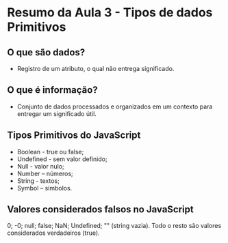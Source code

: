 # Resumo da Aula 3 - Tipos de dados Primitivos

## O que são dados?

- Registro de um atributo, o qual não entrega significado.

## O que é informação?

- Conjunto de dados processados e organizados em um contexto para entregar um significado útil.

## Tipos Primitivos do JavaScript

- Boolean - true ou false;
- Undefined - sem valor definido;
- Null - valor nulo;
- Number – números;
- String - textos;
- Symbol – símbolos.

## Valores considerados falsos no JavaScript

0;
-0;
null;
false;
NaN;
Undefined;
"" (string vazia).
Todo o resto são valores considerados verdadeiros (true).